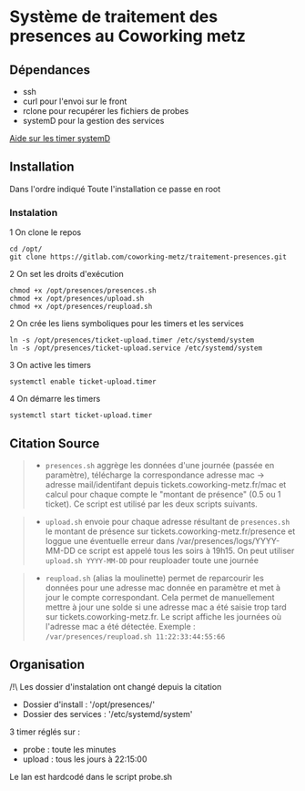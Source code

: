 # Système de traitement des presences au Coworking metz

## Dépendances

- ssh
- curl pour l'envoi sur le front
- rclone pour recupérer les fichiers de probes
- systemD pour la gestion des services

[Aide sur les timer systemD](https://wiki.archlinux.org/index.php/Systemd/Timers)

## Installation
Dans l'ordre indiqué
Toute l'installation ce passe en root


### Instalation 

1 On clone le repos
```
cd /opt/
git clone https://gitlab.com/coworking-metz/traitement-presences.git
```
2 On set les droits d'exécution
```
chmod +x /opt/presences/presences.sh
chmod +x /opt/presences/upload.sh
chmod +x /opt/presences/reupload.sh
```
2 On crée les liens symboliques pour les timers et les services
```
ln -s /opt/presences/ticket-upload.timer /etc/systemd/system
ln -s /opt/presences/ticket-upload.service /etc/systemd/system
```
3 On active les timers
```
systemctl enable ticket-upload.timer
```
4 On démarre les timers
```
systemctl start ticket-upload.timer
```

## Citation Source


> - `presences.sh` aggrège les données d'une journée (passée en paramètre), télécharge la correspondance adresse mac -> adresse mail/identifant depuis tickets.coworking-metz.fr/mac  et calcul pour chaque compte le "montant de présence" (0.5 ou 1 ticket). Ce script est utilisé par les deux scripts suivants.

> - `upload.sh` envoie pour chaque adresse résultant de `presences.sh` le montant de présence sur tickets.coworking-metz.fr/presence et loggue une éventuelle erreur dans /var/presences/logs/YYYY-MM-DD ce script est appelé tous les soirs à 19h15. On peut utiliser `upload.sh YYYY-MM-DD` pour reuploader toute une journée

> - `reupload.sh` (alias la moulinette) permet de reparcourir les données pour une adresse mac donnée en paramètre et met à jour le compte correspondant. Cela permet de manuellement mettre à jour une solde si une adresse mac a été saisie trop tard sur tickets.coworking-metz.fr. Le script affiche les journées où l'adresse mac a été détectée. Exemple : `/var/presences/reupload.sh 11:22:33:44:55:66`

## Organisation

 /!\ Les dossier d'instalation ont changé depuis la citation

 - Dossier d'install : '/opt/presences/'
 - Dossier des services : '/etc/systemd/system'

3 timer réglés sur :
- probe : toute les minutes
- upload : tous les jours à 22:15:00

Le lan est hardcodé dans le script probe.sh


